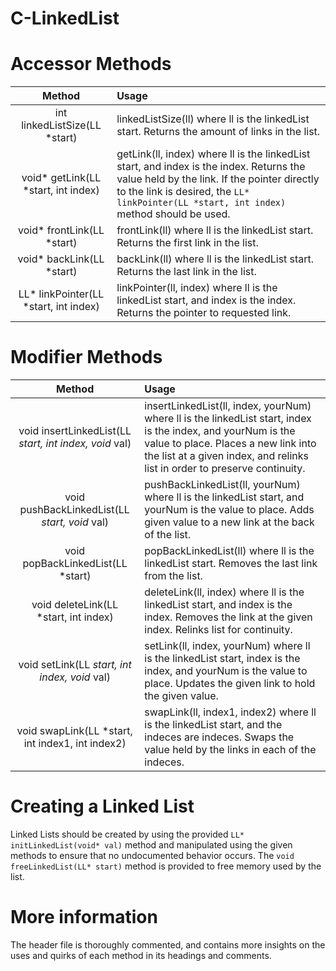 # C-LinkedList

# Accessor Methods
|Method|Usage|
|:-:|:-|
|int linkedListSize(LL *start)|linkedListSize(ll) where ll is the linkedList start. Returns the amount of links in the list.
|void* getLink(LL *start, int index)|getLink(ll, index) where ll is the linkedList start, and index is the index. Returns the value held by the link. If the pointer directly to the link is desired, the `LL* linkPointer(LL *start, int index)` method should be used.|
|void* frontLink(LL *start)|frontLink(ll) where ll is the linkedList start. Returns the first link in the list.|
|void* backLink(LL *start)|backLink(ll) where ll is the linkedList start. Returns the last link in the list.|
|LL* linkPointer(LL *start, int index)|linkPointer(ll, index) where ll is the linkedList start, and index is the index. Returns the pointer to requested link.|

# Modifier Methods
|Method|Usage|
|:-:|:-|
|void insertLinkedList(LL *start, int index, void* val)|insertLinkedList(ll, index, yourNum) where ll is the linkedList start, index is the index, and yourNum is the value to place. Places a new link into the list at a given index, and relinks list in order to preserve continuity.|
|void pushBackLinkedList(LL *start, void* val)|pushBackLinkedList(ll, yourNum) where ll is the linkedList start, and yourNum is the value to place. Adds given value to a new link at the back of the list.|
|void popBackLinkedList(LL *start)|popBackLinkedList(ll) where ll is the linkedList start. Removes the last link from the list.|
|void deleteLink(LL *start, int index)|deleteLink(ll, index) where ll is the linkedList start, and index is the index. Removes the link at the given index. Relinks list for continuity.|
|void setLink(LL *start, int index, void* val)|setLink(ll, index, yourNum) where ll is the linkedList start, index is the index, and yourNum is the value to place. Updates the given link to hold the given value.|
|void swapLink(LL *start, int index1, int index2)|swapLink(ll, index1, index2) where ll is the linkedList start, and the indeces are indeces. Swaps the value held by the links in each of the indeces. |

# Creating a Linked List
Linked Lists should be created by using the provided `LL* initLinkedList(void* val)` method and manipulated using the given methods to ensure that no undocumented behavior occurs. The `void freeLinkedList(LL* start)` method is provided to free memory used by the list.

# More information
The header file is thoroughly commented, and contains more insights on the uses and quirks of each method in its headings and comments.
